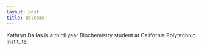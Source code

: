 ```yaml
---
layout: post
title: Welcome!
---
```

Kathryn Dallas is a third year Biochemistry student at California Polytechnic Institute. 
